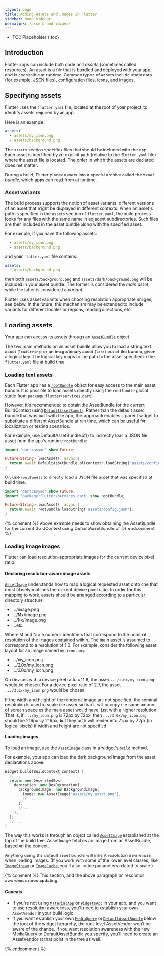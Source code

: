 ```yaml
---
layout: page
title: Adding Assets and Images in Flutter
sidebar: home_sidebar
permalink: /assets-and-images/
---
```


* TOC Placeholder
{:toc}

## Introduction

Flutter apps can include both code and _assets_
(sometimes called resources). An asset is a file that is bundled
and deployed with your app, and is accessible at runtime.
Common types of assets include static data
(for example, JSON files), configuration files, icons,
and images.

## Specifying assets

Flutter uses the `flutter.yaml` file, located at the root of your
project, to identify assets required by an app.

Here is an example:

```yaml
assets:
  - assets/my_icon.png
  - assets/background.png
```

The `assets` section specifies files that should be included with the
app. Each asset is identified by an explicit path (relative
to the `flutter.yaml` file) where the asset file is located.
The order in which the assets are declared does not matter.

During a build, Flutter places assets into a special archive called
the _asset bundle_, which apps can read from at runtime.

### Asset variants

The build process supports the notion of asset variants: different versions of
an asset that might be displayed in different contexts. When an asset's path is
specified in the `assets` section of `flutter.yaml`, the build process looks for
any files with the same name in adjacent subdirectories. Such files are then
included in the asset bundle along with the specified asset.

For example, if you have the following assets:

```yaml
  - assets/my_icon.png
  - assets/background.png
```

and your `flutter.yaml` file contains:

```yaml
assets:
  - assets/background.png
```

then both `assets/background.png` and `assets/dark/background.png` will be
included in your asset bundle. The former is considered the _main asset_, while
the latter is considered a _variant_.

Flutter uses asset variants when choosing resolution appropriate images; see
below. In the future, this mechanism may be extended to include variants for
different locales or regions, reading directions, etc.

## Loading assets

Your app can access its assets through an
[`AssetBundle`](https://docs.flutter.io/flutter/services/AssetBundle-class.html)
object. 

The two main methods on an asset bundle allow you to load a string/text asset
(`loadString`) or an image/binary asset (`load`) out of the bundle,
given a logical key.
The logical key maps to the path to the asset specified in the `flutter.yaml`
file at build time.

### Loading text assets

Each Flutter app has a
[`rootBundle`](https://docs.flutter.io/flutter/services/rootBundle.html)
object
for easy access to the main asset bundle. It is possible to load assets 
directly using the `rootBundle` global static
from `package:flutter/services.dart`. 

However, it's recommended to obtain the AssetBundle for the current 
BuildContext using 
[`DefaultAssetBundle`](https://docs.flutter.io/flutter/widgets/DefaultAssetBundle-class.html). 
Rather than the default asset bundle that was built with the app, 
this approach enables a parent widget to substitute a different AssetBundle
at run time, which can be useful for localization or testing scenarios. 

For example, use DefaultAssetBundle.of() to indirectly
load a JSON file asset from the app's runtime `rootBundle`:

```dart
import 'dart:async' show Future;

Future<String> loadAsset() async {
  return await DefaultAssetBundle.of(context).loadString('assets/config.json');
}
```

Or, use `rootBundle` to directly load a JSON file asset that was specified at 
build time.

```dart
import 'dart:async' show Future;
import 'package:flutter/services.dart' show rootBundle;

Future<String> loadAsset() async {
  return await rootBundle.loadString('assets/config.json');
}
```
{% comment %}
  Above example needs to show obtaining the AssetBundle for the current 
  BuildContext using DefaultAssetBundle.of
{% endcomment %}

### Loading image images

Flutter can load resolution-appropriate images for the current device
pixel ratio.

#### Declaring resolution-aware image assets

[`AssetImage`](https://docs.flutter.io/flutter/widgets/AssetImage-class.html)
understands how to map a logical requested asset onto one that most
closely matches the current device pixel ratio. In order for this mapping to
work, assets should be arranged according to a particular directory structure:


* .../image.png
* .../Mx/image.png
* .../Nx/image.png
* ...etc.

Where M and N are numeric identifiers that correspond to the nominal resolution
of the images contained within. The main asset is assumed to correspond to a
resolution of 1.0. For example, consider the following asset layout for an
image named `my_icon.png`:

* .../my_icon.png
* .../2.0x/my_icon.png
* .../3.0x/my_icon.png

On devices with a device pixel ratio of 1.8, the asset `.../2.0x/my_icon.png`
would be chosen. For a device pixel ratio of 2.7, the asset
`.../3.0x/my_icon.png` would be chosen.

If the width and height of the rendered image are not specified, the nominal
resolution is used to scale the asset so that it will occupy the same amount
of screen space as the main asset would have, just with a higher resolution.
That is, if `.../my_icon.png` is 72px by 72px, then `.../3.0x/my_icon.png`
should be 216px by 216px; but they both will render into 72px by 72px
(in logical pixels) if width and height are not specified.

#### Loading images

To load an image, use the
[`AssetImage`](https://docs.flutter.io/flutter/material/AssetImage-class.html)
class in a widget's `build` method.

For example, your app can load the dark background image from the asset
declarations above:

```dart
Widget build(BuildContext context) {
  // ...
  return new DecoratedBox(
    decoration: new BoxDecoration(
      backgroundImage: new BackgroundImage(
        image: new AssetImage('assets/my_asset.png'),
        // ...
      ),
      // ...
    ),
  );
  // ...
}
```

The way this works is through an object called
[`AssetImage`](https://docs.flutter.io/flutter/widgets/AssetImage-class.html)
established at the top of the build tree. AssetImage fetches an image from an 
AssetBundle, based on the context.

Anything using the default asset bundle will 
inherit resolution awareness when loading images.  (If you work with some of the 
lower level classes, like
[`ImageStream`](https://docs.flutter.io/flutter/services/ImageStream-class.html)
or
[`ImageCache`](https://docs.flutter.io/flutter/services/ImageCache-class.html),
you'll also notice parameters related to scale.)

{% comment %}
    This section, and the above paragraph on resolution awareness need updating.
#### Caveats

* If you're not using
  [`MaterialApp`](https://docs.flutter.io/flutter/material/MaterialApp-class.html)
  or
  [`WidgetsApp`](https://docs.flutter.io/flutter/widgets/WidgetsApp-class.html)
  in your app, and you want to use resolution awareness, you'll need to
  establish your own `AssetVendor` in your build logic.
* If you want establish your own
  [`MediaQuery`](https://docs.flutter.io/flutter/widgets/MediaQuery-class.html) or
  [`DefaultAssetBundle`](https://docs.flutter.io/flutter/widgets/DefaultAssetBundle-class.html)
  below the root of the widget hierarchy, the root-level AssetVendor won't be
  aware of the change.  If you want resolution awareness with the new MediaQuery
  or DefaultAssetBundle you specify, you'll need to create an AssetVendor at
  that point in the tree as well.

{% endcomment %}
